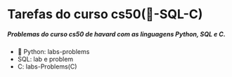 # Tarefas do curso cs50(:snake:-SQL-C)

##### Problemas do curso cs50 de havard com as linguagens Python, SQL e C.

- :snake: Python: labs-problems 
- SQL: lab e problem
- C: labs-Problems(C)

